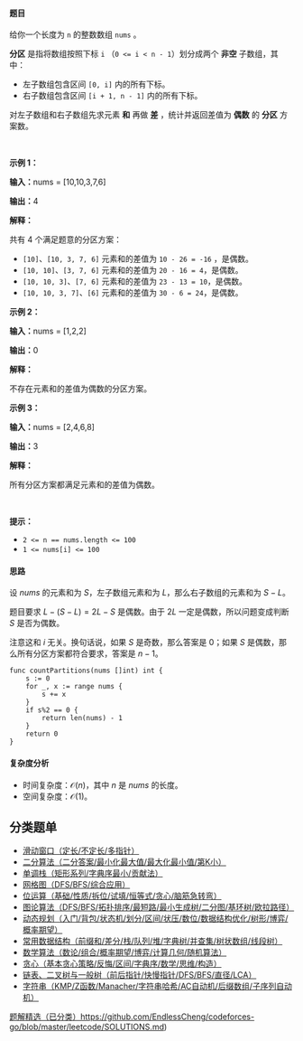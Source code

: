#### 题目

<p>给你一个长度为 <code>n</code>&nbsp;的整数数组&nbsp;<code>nums</code>&nbsp;。</p>

<p><strong>分区</strong>&nbsp;是指将数组按照下标&nbsp;<code>i</code>&nbsp;（<code>0 &lt;= i &lt; n - 1</code>）划分成两个 <strong>非空</strong> 子数组，其中：</p>

<ul>
	<li>左子数组包含区间&nbsp;<code>[0, i]</code>&nbsp;内的所有下标。</li>
	<li>右子数组包含区间&nbsp;<code>[i + 1, n - 1]</code>&nbsp;内的所有下标。</li>
</ul>

<p>对左子数组和右子数组先求元素 <strong>和</strong> 再做 <strong>差</strong> ，统计并返回差值为 <strong>偶数</strong> 的 <strong>分区</strong> 方案数。</p>

<p>&nbsp;</p>

<p><b>示例 1：</b></p>

<div class="example-block">
<p><b>输入：</b><span class="example-io">nums = [10,10,3,7,6]</span></p>

<p><span class="example-io"><b>输出：</b>4</span></p>

<p><b>解释：</b></p>

<p>共有 4 个满足题意的分区方案：</p>

<ul>
	<li><code>[10]</code>、<code>[10, 3, 7, 6]</code>&nbsp;元素和的差值为&nbsp;<code>10 - 26 = -16</code>&nbsp;，是偶数。</li>
	<li><code>[10, 10]</code>、<code>[3, 7, 6]</code> 元素和的差值为&nbsp;<code>20 - 16 = 4</code>，是偶数。</li>
	<li><code>[10, 10, 3]</code>、<code>[7, 6]</code> 元素和的差值为&nbsp;<code>23 - 13 = 10</code>，是偶数。</li>
	<li><code>[10, 10, 3, 7]</code>、<code>[6]</code> 元素和的差值为&nbsp;<code>30 - 6 = 24</code>，是偶数。</li>
</ul>
</div>

<p><b>示例 2：</b></p>

<div class="example-block">
<p><span class="example-io"><b>输入：</b>nums = [1,2,2]</span></p>

<p><span class="example-io"><b>输出：</b>0</span></p>

<p><b>解释：</b></p>

<p>不存在元素和的差值为偶数的分区方案。</p>
</div>

<p><b>示例 3：</b></p>

<div class="example-block">
<p><span class="example-io"><b>输入：</b>nums = [2,4,6,8]</span></p>

<p><span class="example-io"><b>输出：</b>3</span></p>

<p><b>解释：</b></p>

<p>所有分区方案都满足元素和的差值为偶数。</p>
</div>

<p>&nbsp;</p>

<p><b>提示：</b></p>

<ul>
	<li><code>2 &lt;= n == nums.length &lt;= 100</code></li>
	<li><code>1 &lt;= nums[i] &lt;= 100</code></li>
</ul>

#### 思路

设 $\textit{nums}$ 的元素和为 $S$，左子数组元素和为 $L$，那么右子数组的元素和为 $S-L$。

题目要求 $L - (S-L) = 2L - S$ 是偶数。由于 $2L$ 一定是偶数，所以问题变成判断 $S$ 是否为偶数。

注意这和 $i$ 无关。换句话说，如果 $S$ 是奇数，那么答案是 $0$；如果 $S$ 是偶数，那么所有分区方案都符合要求，答案是 $n-1$。


```
func countPartitions(nums []int) int {
	s := 0
	for _, x := range nums {
		s += x
	}
	if s%2 == 0 {
		return len(nums) - 1
	}
	return 0
}
```

#### 复杂度分析

- 时间复杂度：$\mathcal{O}(n)$，其中 $n$ 是 $\textit{nums}$ 的长度。
- 空间复杂度：$\mathcal{O}(1)$。

## 分类题单


- [滑动窗口（定长/不定长/多指针）](https://leetcode.cn/circle/discuss/0viNMK/)
- [二分算法（二分答案/最小化最大值/最大化最小值/第K小）](https://leetcode.cn/circle/discuss/SqopEo/)
- [单调栈（矩形系列/字典序最小/贡献法）](https://leetcode.cn/circle/discuss/9oZFK9/)
- [网格图（DFS/BFS/综合应用）](https://leetcode.cn/circle/discuss/YiXPXW/)
- [位运算（基础/性质/拆位/试填/恒等式/贪心/脑筋急转弯）](https://leetcode.cn/circle/discuss/dHn9Vk/)
- [图论算法（DFS/BFS/拓扑排序/最短路/最小生成树/二分图/基环树/欧拉路径）](https://leetcode.cn/circle/discuss/01LUak/)
- [动态规划（入门/背包/状态机/划分/区间/状压/数位/数据结构优化/树形/博弈/概率期望）](https://leetcode.cn/circle/discuss/tXLS3i/)
- [常用数据结构（前缀和/差分/栈/队列/堆/字典树/并查集/树状数组/线段树）](https://leetcode.cn/circle/discuss/mOr1u6/)
- [数学算法（数论/组合/概率期望/博弈/计算几何/随机算法）](https://leetcode.cn/circle/discuss/IYT3ss/)
- [贪心（基本贪心策略/反悔/区间/字典序/数学/思维/构造）](https://leetcode.cn/circle/discuss/g6KTKL/)
- [链表、二叉树与一般树（前后指针/快慢指针/DFS/BFS/直径/LCA）](https://leetcode.cn/circle/discuss/K0n2gO/)
- [字符串（KMP/Z函数/Manacher/字符串哈希/AC自动机/后缀数组/子序列自动机）](https://leetcode.cn/circle/discuss/SJFwQI/)

[题解精选（已分类）](https://github.com/EndlessCheng/codeforces-go/blob/master/leetcode/SOLUTIONS.md)https://github.com/EndlessCheng/codeforces-go/blob/master/leetcode/SOLUTIONS.md)